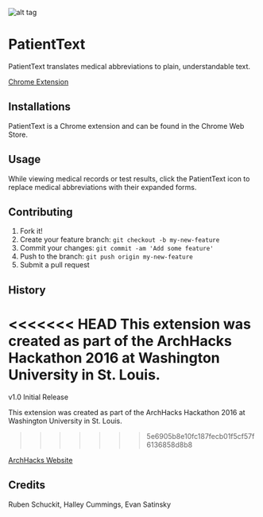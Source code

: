 ![alt tag](https://s18.postimg.org/golg78imx/archhacks_02.png)
# PatientText

PatientText translates medical abbreviations to plain, understandable text.

[Chrome Extension](https://chrome.google.com/webstore/detail/patienttext/koehfflekkicnmaphnhnagdoanicpbdp)

## Installations

PatientText is a Chrome extension and can be found in the Chrome Web Store.

## Usage

While viewing medical records or test results, click the PatientText icon to replace medical abbreviations
with their expanded forms.

## Contributing

1. Fork it!
2. Create your feature branch: `git checkout -b my-new-feature`
3. Commit your changes: `git commit -am 'Add some feature'`
4. Push to the branch: `git push origin my-new-feature`
5. Submit a pull request

## History

<<<<<<< HEAD
This extension was created as part of the ArchHacks Hackathon 2016 at Washington University in St. Louis.
=======
v1.0 Initial Release 

This extension was created as part of the ArchHacks Hackathon 2016 at Washington University in St. Louis. 
>>>>>>> 5e6905b8e10fc187fecb01f5cf57f6136858d8b8

[ArchHacks Website](https://archhacks.io/)

## Credits

Ruben Schuckit, Halley Cummings, Evan Satinsky

